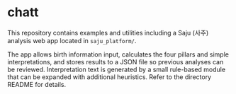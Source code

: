# chatt

This repository contains examples and utilities including a Saju (사주) analysis
web app located in `saju_platform/`.

The app allows birth information input, calculates the four pillars and simple
interpretations, and stores results to a JSON file so previous analyses can be
reviewed. Interpretation text is generated by a small rule-based module that can
be expanded with additional heuristics.
Refer to the directory README for details.
